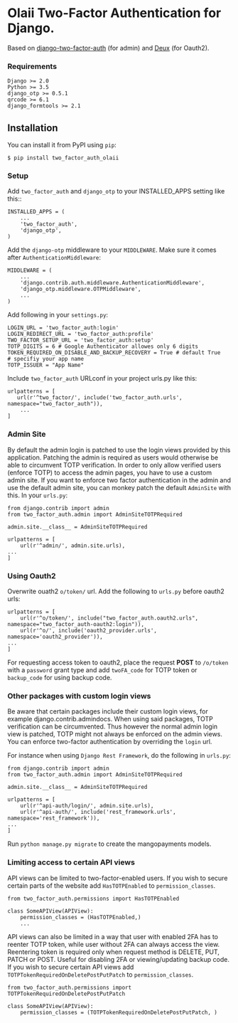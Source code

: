 Olaii Two-Factor Authentication for Django.
===========================================

Based on [django-two-factor-auth](https://github.com/Bouke/django-two-factor-auth) (for admin) and [Deux](https://github.com/robinhood/deux) (for Oauth2).

### Requirements
```
Django >= 2.0
Python >= 3.5
django_otp >= 0.5.1
qrcode >= 6.1
django_formtools >= 2.1
```

## Installation

You can install it from PyPI using `pip`:

```
$ pip install two_factor_auth_olaii
```

### Setup

Add `two_factor_auth` and `django_otp` to your INSTALLED\_APPS setting like this::

```
INSTALLED_APPS = (
    ...
    'two_factor_auth',
    'django_otp',
)
```

Add the `django-otp` middleware to your `MIDDLEWARE`. Make sure it comes after `AuthenticationMiddleware`:

```
MIDDLEWARE = (
    ...
    'django.contrib.auth.middleware.AuthenticationMiddleware',
    'django_otp.middleware.OTPMiddleware',
    ...
)
```

Add following in your `settings.py`:
```
LOGIN_URL = 'two_factor_auth:login'
LOGIN_REDIRECT_URL = 'two_factor_auth:profile'
TWO_FACTOR_SETUP_URL = 'two_factor_auth:setup'
TOTP_DIGITS = 6 # Google Authenticator allowes only 6 digits
TOKEN_REQUIRED_ON_DISABLE_AND_BACKUP_RECOVERY = True # default True
# specifiy your app name
TOTP_ISSUER = "App Name"
```

Include `two_factor_auth` URLconf in your project urls.py like this:
```
urlpatterns = [
   url(r'^two_factor/', include('two_factor_auth.urls', namespace="two_factor_auth")),
    ...
]
```

### Admin Site

By default the admin login is patched to use the login views provided by this application. Patching the admin is required as users would otherwise be able to circumvent TOTP verification. In order to only allow verified users (enforce TOTP) to access the admin pages, you have to use a custom admin site. If you want to enforce two factor authentication in the admin and use the default admin site, you can monkey patch the default `AdminSite` with this. In your `urls.py`:

```
from django.contrib import admin
from two_factor_auth.admin import AdminSiteTOTPRequired

admin.site.__class__ = AdminSiteTOTPRequired

urlpatterns = [
    url(r'^admin/', admin.site.urls),
...
]
```

### Using Oauth2

Overwrite ouath2 `o/token/` url. Add the following to `urls.py` before oauth2 urls:

```
urlpatterns = [
    url(r'^o/token/', include("two_factor_auth.oauth2.urls", namespace="two_factor_auth-oauth2:login")),
    url(r'^o/', include('oauth2_provider.urls', namespace='oauth2_provider')),
...
]
```
For requesting access token to oauth2, place the request **POST** to `/o/token` with a `password` grant type
and add `twoFA_code` for TOTP token or `backup_code` for using backup code.

### Other packages with custom login views

Be aware that certain packages include their custom login views, for example django.contrib.admindocs. When using said packages, TOTP verification can be circumvented. Thus however the normal admin login view is patched, TOTP might not always be enforced on the admin views. You can enforce two-factor authentication by overriding the `login` url.

For instance when using `Django Rest Framework`, do the following in `urls.py`:
```
from django.contrib import admin
from two_factor_auth.admin import AdminSiteTOTPRequired

admin.site.__class__ = AdminSiteTOTPRequired

urlpatterns = [
    url(r'^api-auth/login/', admin.site.urls),
    url(r'^api-auth/', include('rest_framework.urls', namespace='rest_framework')),
...
]
```

Run `python manage.py migrate` to create the mangopayments models.

### Limiting access to certain API views

API views can be limited to two-factor-enabled users. If you wish to secure certain parts of the website add `HasTOTPEnabled` to `permission_classes`.

```
from two_factor_auth.permissions import HasTOTPEnabled

class SomeAPIView(APIView):
    permission_classes = (HasTOTPEnabled,)
    ...
```

API views can also be limited in a way that user with enabled 2FA has to reenter TOTP token, while user without 2FA can
always access the view. Reentering token is required only when request method is DELETE, PUT, PATCH or POST.
Useful for disabling 2FA or viewing/updating backup code.
If you wish to secure certain API views add `TOTPTokenRequiredOnDeletePostPutPatch` to `permission_classes`.

```
from two_factor_auth.permissions import TOTPTokenRequiredOnDeletePostPutPatch

class SomeAPIView(APIView):
    permission_classes = (TOTPTokenRequiredOnDeletePostPutPatch, )
```

